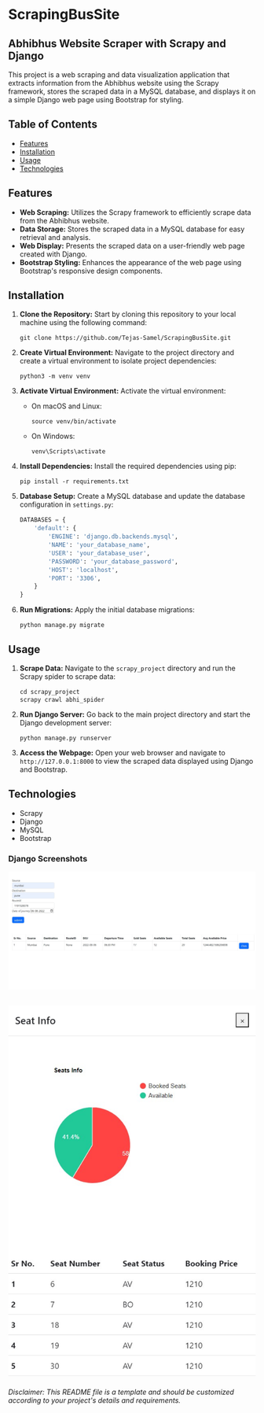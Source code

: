 # ScrapingBusSite
## Abhibhus Website Scraper with Scrapy and Django

This project is a web scraping and data visualization application that extracts information from the Abhibhus website using the Scrapy framework, stores the scraped data in a MySQL database, and displays it on a simple Django web page using Bootstrap for styling.

## Table of Contents

- [Features](#features)
- [Installation](#installation)
- [Usage](#usage)
- [Technologies](#technologies)


## Features

- **Web Scraping:** Utilizes the Scrapy framework to efficiently scrape data from the Abhibhus website.
- **Data Storage:** Stores the scraped data in a MySQL database for easy retrieval and analysis.
- **Web Display:** Presents the scraped data on a user-friendly web page created with Django.
- **Bootstrap Styling:** Enhances the appearance of the web page using Bootstrap's responsive design components.

## Installation

1. **Clone the Repository:** Start by cloning this repository to your local machine using the following command:

   ```
   git clone https://github.com/Tejas-Samel/ScrapingBusSite.git
   ```

2. **Create Virtual Environment:** Navigate to the project directory and create a virtual environment to isolate project dependencies:

   ```
   python3 -m venv venv
   ```

3. **Activate Virtual Environment:** Activate the virtual environment:

   - On macOS and Linux:

     ```
     source venv/bin/activate
     ```

   - On Windows:

     ```
     venv\Scripts\activate
     ```

4. **Install Dependencies:** Install the required dependencies using pip:

   ```
   pip install -r requirements.txt
   ```

5. **Database Setup:** Create a MySQL database and update the database configuration in `settings.py`:

   ```python
   DATABASES = {
       'default': {
           'ENGINE': 'django.db.backends.mysql',
           'NAME': 'your_database_name',
           'USER': 'your_database_user',
           'PASSWORD': 'your_database_password',
           'HOST': 'localhost',
           'PORT': '3306',
       }
   }
   ```

6. **Run Migrations:** Apply the initial database migrations:

   ```
   python manage.py migrate
   ```

## Usage

1. **Scrape Data:** Navigate to the `scrapy_project` directory and run the Scrapy spider to scrape data:

   ```
   cd scrapy_project
   scrapy crawl abhi_spider
   ```

2. **Run Django Server:** Go back to the main project directory and start the Django development server:

   ```
   python manage.py runserver
   ```

3. **Access the Webpage:** Open your web browser and navigate to `http://127.0.0.1:8000` to view the scraped data displayed using Django and Bootstrap.

## Technologies

- Scrapy
- Django
- MySQL
- Bootstrap

### Django Screenshots
 ![Basic Data search](image01.jpg)

 ![Basic Data search](image02.jpg)
---

*Disclaimer: This README file is a template and should be customized according to your project's details and requirements.*
